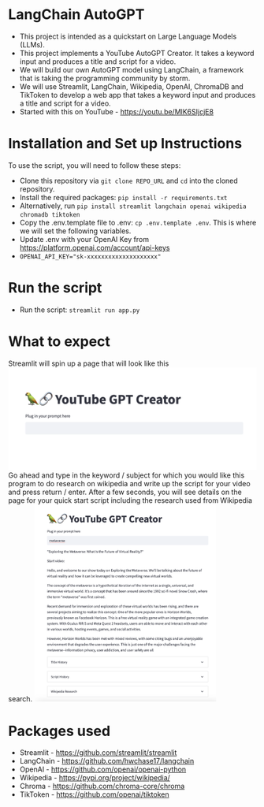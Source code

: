 # LangChain AutoGPT

- This project is intended as a quickstart on Large Language Models (LLMs).
- This project implements a YouTube AutoGPT Creator. It takes a keyword input and produces a title and script for a video.
- We will build our own AutoGPT model using LangChain, a framework that is taking the programming community by storm.
- We will use Streamlit, LangChain, Wikipedia, OpenAI, ChromaDB and TikToken to develop a web app that takes a keyword input and produces a title and script for a video. 
- Started with this on YouTube - https://youtu.be/MlK6SIjcjE8

# Installation and Set up Instructions
To use the script, you will need to follow these steps:
- Clone this repository via `git clone REPO_URL` and `cd` into the cloned repository.
- Install the required packages: `pip install -r requirements.txt`
- Alternatively, run `pip install streamlit langchain openai wikipedia chromadb tiktoken`
- Copy the .env.template file to .env: `cp .env.template .env`. This is where we will set the following variables.
- Update .env with your OpenAI Key from https://platform.openai.com/account/api-keys
- `OPENAI_API_KEY="sk-xxxxxxxxxxxxxxxxxxxx"`

# Run the script
- Run the script: `streamlit run app.py`

# What to expect
Streamlit will spin up a page that will look like this
<img src=/assets/start.png>
Go ahead and type in the keyword / subject for which you would like this program to do research on wikipedia and write up the script for your video and press return / enter.  After a few seconds, you will see details on the page for your quick start script including the research used from Wikipedia search.
<img src=/assets/page.png height=400>

# Packages used
- Streamlit - https://github.com/streamlit/streamlit
- LangChain - https://github.com/hwchase17/langchain
- OpenAI - https://github.com/openai/openai-python
- Wikipedia - https://pypi.org/project/wikipedia/
- Chroma - https://github.com/chroma-core/chroma
- TikToken - https://github.com/openai/tiktoken

